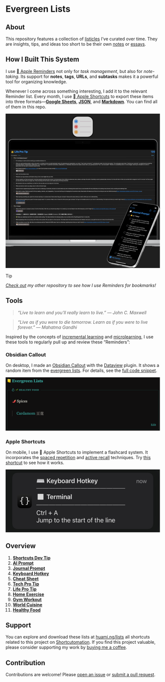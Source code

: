 
# Evergreen Lists

## About

This repository features a collection of [listicles](https://huami.ng/lists) I’ve curated over time. They are insights, tips, and ideas too short to be their own [notes](https://huami.ng/notes) or [essays](https://huami.ng/writing).

## How I Built This System

I use [ Apple Reminders](https://support.apple.com/en-au/guide/reminders/welcome/mac) not only for _task management_, but also for _note-taking_. Its support for **notes**, **tags**, **URLs**, and **subtasks** makes it a powerful tool for organizing knowledge.

Whenever I come across something interesting, I add it to the relevant Reminder list. Every month, I use [ Apple Shortcuts](https://shortcutomation.com/gallery/evergreen-lists/share-evergreen-lists/) to export these items into three formats—**[Google Sheets](https://shortcutomation.com/gallery/evergreen-lists/evergreen-list-to-google-sheets/)**, **[JSON](https://shortcutomation.com/gallery/evergreen-lists/evergreen-list-to-json/)**, and **[Markdown](https://shortcutomation.com/gallery/evergreen-lists/evergreen-list-to-markdown/)**. You can find all of them in this repo.

<p align="center">
<a href="assets/mockup.png">
<kbd>
<img src="assets/mockup.png" width="" title=""/>
</kbd>
</a>
</p>

> [!TIP]
> _[Check out](https://github.com/huaminghuangtw/Brain-Food) my other repository to see how I use Reminders for bookmarks!_

## Tools

> _“Live to learn and you’ll really learn to live.” — John C. Maxwell_

> _“Live as if you were to die tomorrow. Learn as if you were to live forever.” — Mahatma Gandhi_

Inspired by the concepts of [incremental learning](https://www.google.com/search?q=incremental+learning) and [microlearning](https://www.google.com/search?q=microlearning), I use these tools to regularly pull up and review these “Reminders”:

### Obsidian Callout

On desktop, I made an [Obsidian Callout](https://help.obsidian.md/callouts) with the [Dataview](https://github.com/blacksmithgu/obsidian-dataview) plugin. It shows a random item from the [evergreen lists](https://huami.ng/lists). For details, see the [full code snippet](https://github.com/huaminghuangtw/Second-Brain/blob/main/Homepage.md#-evergreen-lists).

<p align="center">
<a href="assets/callout.png">
<kbd>
<img src="assets/callout.png" width="" title=""/>
</kbd>
</a>
</p>

### Apple Shortcuts

On mobile, I use  Apple Shortcuts to implement a flashcard system. It incorporates the [spaced repetition](https://www.google.com/search?q=spaced+repetition) and [active recall](https://www.google.com/search?q=active+recall) techniques. Try [this shortcut](https://shortcutomation.com/gallery/shared/evergreen-lists/) to see how it works.

<p align="center">
<a href="assets/notification.png">
<kbd>
<img src="assets/notification.png" width="" title=""/>
</kbd>
</a>
</p>

## Overview

1. **[Shortcuts Dev Tip](https://huami.ng/lists/shortcuts-dev-tip/)**
2. **[AI Prompt](https://huami.ng/lists/ai-prompt/)**
3. **[Journal Prompt](https://huami.ng/lists/journal-prompt/)**
4. **[Keyboard Hotkey](https://huami.ng/lists/keyboard-hotkey/)**
5. **[Cheat Sheet](https://huami.ng/lists/cheat-sheet/)**
6. **[Tech Pro Tip](https://huami.ng/lists/tech-pro-tip/)**
7. **[Life Pro Tip](https://huami.ng/lists/life-pro-tip/)**
8. **[Home Exercise](https://huami.ng/lists/home-exercise/)**
9. **[Gym Workout](https://huami.ng/lists/gym-workout/)**
10. **[World Cuisine](https://huami.ng/lists/world-cuisine/)**
11. **[Healthy Food](https://huami.ng/lists/healthy-food/)**

## Support

You can explore and download these lists at [huami.ng/lists](https://huami.ng/lists) all shortcuts related to this project on [Shortcutomation](https://shortcutomation.com/gallery/evergreen-lists). If you find this project valuable, please consider supporting my work by [buying me a coffee](https://buymeacoffee.com/huaming.huang).

## Contribution

Contributions are welcome! Please [open an issue](https://github.com/huaminghuangtw/Evergreen-Lists/issues/new) or [submit a pull request](https://github.com/huaminghuangtw/Evergreen-Lists/compare).
